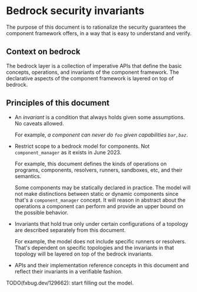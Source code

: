 # Bedrock security invariants

The purpose of this document is to rationalize the security guarantees the
component framework offers, in a way that is easy to understand and verify.

## Context on bedrock

The bedrock layer is a collection of imperative APIs that define the basic
concepts, operations, and invariants of the component framework. The declarative
aspects of the component framework is layered on top of bedrock.

## Principles of this document

- An *invariant* is a condition that always holds given some assumptions. No
  caveats allowed.

  For example, _a component can never do `foo` given capabilities `bar,baz`_.

- Restrict scope to a bedrock model for components. Not `component_manager` as
  it exists in June 2023.

  For example, this document defines the kinds of operations on programs,
  components, resolvers, runners, sandboxes, etc, and their semantics.

  Some components may be statically declared in practice. The model will not
  make distinctions between static or dynamic components since that's a
  `component_manager` concept. It will reason in abstract about the operations a
  component can perform and provide an upper bound on the possible behavior.

- Invariants that hold true only under certain configurations of a topology are
  described separately from this document.

  For example, the model does not include specific runners or resolvers. That's
  dependent on specific topologies and the invariants in that topology will be
  layered on top of the bedrock invariants.

- APIs and their implementation reference concepts in this document and reflect
  their invariants in a verifiable fashion.

TODO(fxbug.dev/129662): start filling out the model.
